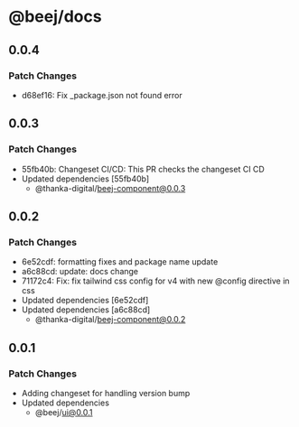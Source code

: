 # @beej/docs

## 0.0.4

### Patch Changes

- d68ef16: Fix \_package.json not found error

## 0.0.3

### Patch Changes

- 55fb40b: Changeset CI/CD: This PR checks the changeset CI CD
- Updated dependencies [55fb40b]
  - @thanka-digital/beej-component@0.0.3

## 0.0.2

### Patch Changes

- 6e52cdf: formatting fixes and package name update
- a6c88cd: update: docs change
- 71172c4: Fix: fix tailwind css config for v4 with new @config directive in css
- Updated dependencies [6e52cdf]
- Updated dependencies [a6c88cd]
  - @thanka-digital/beej-component@0.0.2

## 0.0.1

### Patch Changes

- Adding changeset for handling version bump
- Updated dependencies
  - @beej/ui@0.0.1
